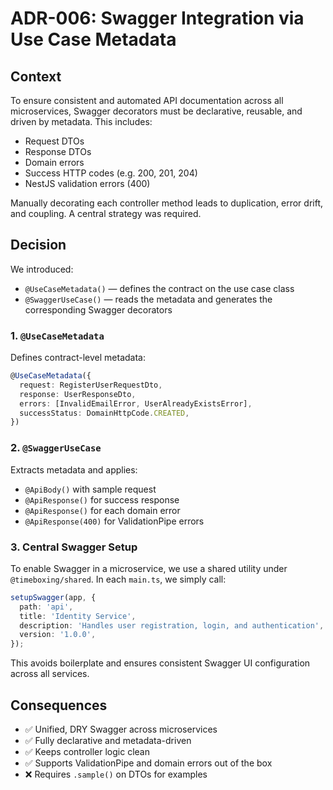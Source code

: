 # ADR-006: Swagger Integration via Use Case Metadata

## Context

To ensure consistent and automated API documentation across all microservices, Swagger decorators must be declarative, reusable, and driven by metadata. This includes:

* Request DTOs
* Response DTOs
* Domain errors
* Success HTTP codes (e.g. 200, 201, 204)
* NestJS validation errors (400)

Manually decorating each controller method leads to duplication, error drift, and coupling. A central strategy was required.

## Decision

We introduced:

* `@UseCaseMetadata()` — defines the contract on the use case class
* `@SwaggerUseCase()` — reads the metadata and generates the corresponding Swagger decorators

### 1. `@UseCaseMetadata`

Defines contract-level metadata:

```ts
@UseCaseMetadata({
  request: RegisterUserRequestDto,
  response: UserResponseDto,
  errors: [InvalidEmailError, UserAlreadyExistsError],
  successStatus: DomainHttpCode.CREATED,
})
```

### 2. `@SwaggerUseCase`

Extracts metadata and applies:

* `@ApiBody()` with sample request
* `@ApiResponse()` for success response
* `@ApiResponse()` for each domain error
* `@ApiResponse(400)` for ValidationPipe errors

### 3. Central Swagger Setup

To enable Swagger in a microservice, we use a shared utility under `@timeboxing/shared`. In each `main.ts`, we simply call:

```ts
setupSwagger(app, {
  path: 'api',
  title: 'Identity Service',
  description: 'Handles user registration, login, and authentication',
  version: '1.0.0',
});
```

This avoids boilerplate and ensures consistent Swagger UI configuration across all services.

## Consequences

* ✅ Unified, DRY Swagger across microservices
* ✅ Fully declarative and metadata-driven
* ✅ Keeps controller logic clean
* ✅ Supports ValidationPipe and domain errors out of the box
* ❌ Requires `.sample()` on DTOs for examples
